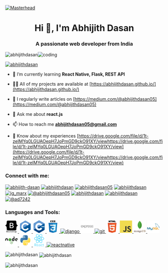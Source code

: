 [![Masterhead](https://maruf001-mt.github.io/Premium-Delivery/web.gif)](https://abhijithdasan.io)
<h1 align="center">Hi 👋, I'm Abhijith Dasan</h1>
<h3 align="center">A passionate web developer from India</h3>
<img align="right" alt="coding" width="400" src="https://cdn.dribbble.com/users/1162077/screenshots/3848914/media/7ed7d5ca074b48b328150e5a231e8d1f.gif">

<p align="left"> <img src="https://komarev.com/ghpvc/?username=abhijithdasan&label=Profile%20views&color=0e75b6&style=flat" alt="abhijithdasan" /> </p>

<p align="left"> <a href="https://github.com/ryo-ma/github-profile-trophy"><img src="https://github-profile-trophy.vercel.app/?username=abhijithdasan" alt="abhijithdasan" /></a> </p>

- 🌱 I’m currently learning **React Native, Flask, REST API**

- 👨‍💻 All of my projects are available at [https://abhijithdasan.github.io/](https://abhijithdasan.github.io/)

- 📝 I regularly write articles on [https://medium.com/@abhijithdasan05](https://medium.com/@abhijithdasan05)

- 💬 Ask me about **react.js**

- 📫 How to reach me **abhijithdasan05@gmail.com**

- 📄 Know about my experiences [https://drive.google.com/file/d/1t-zeIMYq0LGUAOepH7JoPmGD9ckO91XY/viewhttps://drive.google.com/file/d/1t-zeIMYq0LGUAOepH7JoPmGD9ckO91XY/view](https://drive.google.com/file/d/1t-zeIMYq0LGUAOepH7JoPmGD9ckO91XY/viewhttps://drive.google.com/file/d/1t-zeIMYq0LGUAOepH7JoPmGD9ckO91XY/view)

<h3 align="left">Connect with me:</h3>
<p align="left">
<a href="https://codepen.io/abhijith-dasan" target="blank"><img align="center" src="https://raw.githubusercontent.com/rahuldkjain/github-profile-readme-generator/master/src/images/icons/Social/codepen.svg" alt="abhijith-dasan" height="30" width="40" /></a>
<a href="https://twitter.com/abhijithdasan" target="blank"><img align="center" src="https://raw.githubusercontent.com/rahuldkjain/github-profile-readme-generator/master/src/images/icons/Social/twitter.svg" alt="abhijithdasan" height="30" width="40" /></a>
<a href="https://linkedin.com/in/abhijithdasan05" target="blank"><img align="center" src="https://raw.githubusercontent.com/rahuldkjain/github-profile-readme-generator/master/src/images/icons/Social/linked-in-alt.svg" alt="abhijithdasan05" height="30" width="40" /></a>
<a href="https://fb.com/abhijithdasan" target="blank"><img align="center" src="https://raw.githubusercontent.com/rahuldkjain/github-profile-readme-generator/master/src/images/icons/Social/facebook.svg" alt="abhijithdasan" height="30" width="40" /></a>
<a href="https://instagram.com/ig_marx" target="blank"><img align="center" src="https://raw.githubusercontent.com/rahuldkjain/github-profile-readme-generator/master/src/images/icons/Social/instagram.svg" alt="ig_marx" height="30" width="40" /></a>
<a href="https://medium.com/@abhijithdasan05" target="blank"><img align="center" src="https://raw.githubusercontent.com/rahuldkjain/github-profile-readme-generator/master/src/images/icons/Social/medium.svg" alt="@abhijithdasan05" height="30" width="40" /></a>
<a href="https://www.codechef.com/users/abhijithdasan" target="blank"><img align="center" src="https://cdn.jsdelivr.net/npm/simple-icons@3.1.0/icons/codechef.svg" alt="abhijithdasan" height="30" width="40" /></a>
<a href="https://www.leetcode.com/abhijithdasan" target="blank"><img align="center" src="https://raw.githubusercontent.com/rahuldkjain/github-profile-readme-generator/master/src/images/icons/Social/leet-code.svg" alt="abhijithdasan" height="30" width="40" /></a>
<a href="https://www.hackerearth.com/@ad7242" target="blank"><img align="center" src="https://raw.githubusercontent.com/rahuldkjain/github-profile-readme-generator/master/src/images/icons/Social/hackerearth.svg" alt="@ad7242" height="30" width="40" /></a>
</p>

<h3 align="left">Languages and Tools:</h3>
<p align="left"> <a href="https://getbootstrap.com" target="_blank" rel="noreferrer"> <img src="https://raw.githubusercontent.com/devicons/devicon/master/icons/bootstrap/bootstrap-plain-wordmark.svg" alt="bootstrap" width="40" height="40"/> </a> <a href="https://www.cprogramming.com/" target="_blank" rel="noreferrer"> <img src="https://raw.githubusercontent.com/devicons/devicon/master/icons/c/c-original.svg" alt="c" width="40" height="40"/> </a> <a href="https://www.w3schools.com/cpp/" target="_blank" rel="noreferrer"> <img src="https://raw.githubusercontent.com/devicons/devicon/master/icons/cplusplus/cplusplus-original.svg" alt="cplusplus" width="40" height="40"/> </a> <a href="https://www.w3schools.com/css/" target="_blank" rel="noreferrer"> <img src="https://raw.githubusercontent.com/devicons/devicon/master/icons/css3/css3-original-wordmark.svg" alt="css3" width="40" height="40"/> </a> <a href="https://www.djangoproject.com/" target="_blank" rel="noreferrer"> <img src="https://cdn.worldvectorlogo.com/logos/django.svg" alt="django" width="40" height="40"/> </a> <a href="https://expressjs.com" target="_blank" rel="noreferrer"> <img src="https://raw.githubusercontent.com/devicons/devicon/master/icons/express/express-original-wordmark.svg" alt="express" width="40" height="40"/> </a> <a href="https://git-scm.com/" target="_blank" rel="noreferrer"> <img src="https://www.vectorlogo.zone/logos/git-scm/git-scm-icon.svg" alt="git" width="40" height="40"/> </a> <a href="https://www.w3.org/html/" target="_blank" rel="noreferrer"> <img src="https://raw.githubusercontent.com/devicons/devicon/master/icons/html5/html5-original-wordmark.svg" alt="html5" width="40" height="40"/> </a> <a href="https://developer.mozilla.org/en-US/docs/Web/JavaScript" target="_blank" rel="noreferrer"> <img src="https://raw.githubusercontent.com/devicons/devicon/master/icons/javascript/javascript-original.svg" alt="javascript" width="40" height="40"/> </a> <a href="https://www.mongodb.com/" target="_blank" rel="noreferrer"> <img src="https://raw.githubusercontent.com/devicons/devicon/master/icons/mongodb/mongodb-original-wordmark.svg" alt="mongodb" width="40" height="40"/> </a> <a href="https://www.mysql.com/" target="_blank" rel="noreferrer"> <img src="https://raw.githubusercontent.com/devicons/devicon/master/icons/mysql/mysql-original-wordmark.svg" alt="mysql" width="40" height="40"/> </a> <a href="https://nodejs.org" target="_blank" rel="noreferrer"> <img src="https://raw.githubusercontent.com/devicons/devicon/master/icons/nodejs/nodejs-original-wordmark.svg" alt="nodejs" width="40" height="40"/> </a> <a href="https://www.python.org" target="_blank" rel="noreferrer"> <img src="https://raw.githubusercontent.com/devicons/devicon/master/icons/python/python-original.svg" alt="python" width="40" height="40"/> </a> <a href="https://reactjs.org/" target="_blank" rel="noreferrer"> <img src="https://raw.githubusercontent.com/devicons/devicon/master/icons/react/react-original-wordmark.svg" alt="react" width="40" height="40"/> </a> <a href="https://reactnative.dev/" target="_blank" rel="noreferrer"> <img src="https://reactnative.dev/img/header_logo.svg" alt="reactnative" width="40" height="40"/> </a> </p>

<p><img align="left" src="https://github-readme-stats.vercel.app/api/top-langs?username=abhijithdasan&show_icons=true&locale=en&layout=compact" alt="abhijithdasan" /></p>

<p>&nbsp;<img align="center" src="https://github-readme-stats.vercel.app/api?username=abhijithdasan&show_icons=true&locale=en" alt="abhijithdasan" /></p>

<p><img align="center" src="https://github-readme-streak-stats.herokuapp.com/?user=abhijithdasan&" alt="abhijithdasan" /></p>
